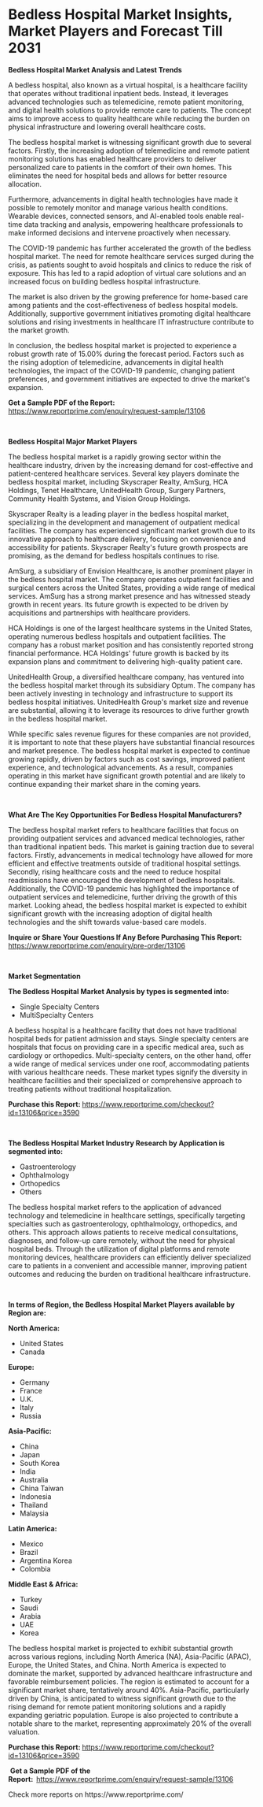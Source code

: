 <p><h1>Bedless Hospital Market Insights, Market Players and Forecast Till 2031</h1></p><p><strong>Bedless Hospital Market Analysis and Latest Trends</strong></p>
<p><p>A bedless hospital, also known as a virtual hospital, is a healthcare facility that operates without traditional inpatient beds. Instead, it leverages advanced technologies such as telemedicine, remote patient monitoring, and digital health solutions to provide remote care to patients. The concept aims to improve access to quality healthcare while reducing the burden on physical infrastructure and lowering overall healthcare costs.</p><p>The bedless hospital market is witnessing significant growth due to several factors. Firstly, the increasing adoption of telemedicine and remote patient monitoring solutions has enabled healthcare providers to deliver personalized care to patients in the comfort of their own homes. This eliminates the need for hospital beds and allows for better resource allocation.</p><p>Furthermore, advancements in digital health technologies have made it possible to remotely monitor and manage various health conditions. Wearable devices, connected sensors, and AI-enabled tools enable real-time data tracking and analysis, empowering healthcare professionals to make informed decisions and intervene proactively when necessary.</p><p>The COVID-19 pandemic has further accelerated the growth of the bedless hospital market. The need for remote healthcare services surged during the crisis, as patients sought to avoid hospitals and clinics to reduce the risk of exposure. This has led to a rapid adoption of virtual care solutions and an increased focus on building bedless hospital infrastructure.</p><p>The market is also driven by the growing preference for home-based care among patients and the cost-effectiveness of bedless hospital models. Additionally, supportive government initiatives promoting digital healthcare solutions and rising investments in healthcare IT infrastructure contribute to the market growth.</p><p>In conclusion, the bedless hospital market is projected to experience a robust growth rate of 15.00% during the forecast period. Factors such as the rising adoption of telemedicine, advancements in digital health technologies, the impact of the COVID-19 pandemic, changing patient preferences, and government initiatives are expected to drive the market's expansion.</p></p>
<p><strong>Get a Sample PDF of the Report:&nbsp;</strong> <a href="https://www.reportprime.com/enquiry/request-sample/13106">https://www.reportprime.com/enquiry/request-sample/13106</a></p>
<p>&nbsp;</p>
<p><strong>Bedless Hospital Major Market Players</strong></p>
<p><p>The bedless hospital market is a rapidly growing sector within the healthcare industry, driven by the increasing demand for cost-effective and patient-centered healthcare services. Several key players dominate the bedless hospital market, including Skyscraper Realty, AmSurg, HCA Holdings, Tenet Healthcare, UnitedHealth Group, Surgery Partners, Community Health Systems, and Vision Group Holdings.</p><p>Skyscraper Realty is a leading player in the bedless hospital market, specializing in the development and management of outpatient medical facilities. The company has experienced significant market growth due to its innovative approach to healthcare delivery, focusing on convenience and accessibility for patients. Skyscraper Realty's future growth prospects are promising, as the demand for bedless hospitals continues to rise.</p><p>AmSurg, a subsidiary of Envision Healthcare, is another prominent player in the bedless hospital market. The company operates outpatient facilities and surgical centers across the United States, providing a wide range of medical services. AmSurg has a strong market presence and has witnessed steady growth in recent years. Its future growth is expected to be driven by acquisitions and partnerships with healthcare providers.</p><p>HCA Holdings is one of the largest healthcare systems in the United States, operating numerous bedless hospitals and outpatient facilities. The company has a robust market position and has consistently reported strong financial performance. HCA Holdings' future growth is backed by its expansion plans and commitment to delivering high-quality patient care.</p><p>UnitedHealth Group, a diversified healthcare company, has ventured into the bedless hospital market through its subsidiary Optum. The company has been actively investing in technology and infrastructure to support its bedless hospital initiatives. UnitedHealth Group's market size and revenue are substantial, allowing it to leverage its resources to drive further growth in the bedless hospital market.</p><p>While specific sales revenue figures for these companies are not provided, it is important to note that these players have substantial financial resources and market presence. The bedless hospital market is expected to continue growing rapidly, driven by factors such as cost savings, improved patient experience, and technological advancements. As a result, companies operating in this market have significant growth potential and are likely to continue expanding their market share in the coming years.</p></p>
<p>&nbsp;</p>
<p><strong>What Are The Key Opportunities For Bedless Hospital Manufacturers?</strong></p>
<p><p>The bedless hospital market refers to healthcare facilities that focus on providing outpatient services and advanced medical technologies, rather than traditional inpatient beds. This market is gaining traction due to several factors. Firstly, advancements in medical technology have allowed for more efficient and effective treatments outside of traditional hospital settings. Secondly, rising healthcare costs and the need to reduce hospital readmissions have encouraged the development of bedless hospitals. Additionally, the COVID-19 pandemic has highlighted the importance of outpatient services and telemedicine, further driving the growth of this market. Looking ahead, the bedless hospital market is expected to exhibit significant growth with the increasing adoption of digital health technologies and the shift towards value-based care models.</p></p>
<p><strong>Inquire or Share Your Questions If Any Before Purchasing This Report:</strong> <a href="https://www.reportprime.com/enquiry/pre-order/13106">https://www.reportprime.com/enquiry/pre-order/13106</a></p>
<p>&nbsp;</p>
<p><strong>Market Segmentation</strong></p>
<p><strong>The Bedless Hospital Market Analysis by types is segmented into:</strong></p>
<p><ul><li>Single Specialty Centers</li><li>MultiSpecialty Centers</li></ul></p>
<p><p>A bedless hospital is a healthcare facility that does not have traditional hospital beds for patient admission and stays. Single specialty centers are hospitals that focus on providing care in a specific medical area, such as cardiology or orthopedics. Multi-specialty centers, on the other hand, offer a wide range of medical services under one roof, accommodating patients with various healthcare needs. These market types signify the diversity in healthcare facilities and their specialized or comprehensive approach to treating patients without traditional hospitalization.</p></p>
<p><strong>Purchase this Report:&nbsp;</strong><a href="https://www.reportprime.com/checkout?id=13106&price=3590">https://www.reportprime.com/checkout?id=13106&price=3590</a></p>
<p>&nbsp;</p>
<p><strong>The Bedless Hospital Market Industry Research by Application is segmented into:</strong></p>
<p><ul><li>Gastroenterology</li><li>Ophthalmology</li><li>Orthopedics</li><li>Others</li></ul></p>
<p><p>The bedless hospital market refers to the application of advanced technology and telemedicine in healthcare settings, specifically targeting specialties such as gastroenterology, ophthalmology, orthopedics, and others. This approach allows patients to receive medical consultations, diagnoses, and follow-up care remotely, without the need for physical hospital beds. Through the utilization of digital platforms and remote monitoring devices, healthcare providers can efficiently deliver specialized care to patients in a convenient and accessible manner, improving patient outcomes and reducing the burden on traditional healthcare infrastructure.</p></p>
<p>&nbsp;</p>
<p><strong>In terms of Region, the Bedless Hospital Market Players available by Region are:</strong></p>
<p>
    <p> <strong> North America: </strong>
        <ul>
            <li>United States</li>
            <li>Canada</li>
        </ul>
        </p> 
    <p> <strong> Europe: </strong>
        <ul>
            <li>Germany</li>
            <li>France</li>
            <li>U.K.</li>
            <li>Italy</li>
            <li>Russia</li>
        </ul>
        </p> 
    <p> <strong> Asia-Pacific: </strong>
        <ul>
            <li>China</li>
            <li>Japan</li>
            <li>South Korea</li>
            <li>India</li>
            <li>Australia</li>
            <li>China Taiwan</li>
            <li>Indonesia</li>
            <li>Thailand</li>
            <li>Malaysia</li>
        </ul>
        </p> 
    <p> <strong> Latin America: </strong>
        <ul>
            <li>Mexico</li>
            <li>Brazil</li>
            <li>Argentina Korea</li>
            <li>Colombia</li>
        </ul>
        </p> 
    <p> <strong> Middle East & Africa: </strong>
        <ul>
            <li>Turkey</li>
            <li>Saudi</li>
            <li>Arabia</li>
            <li>UAE</li>
            <li>Korea</li>
        </ul>
    </p>
    </p>
<p><p>The bedless hospital market is projected to exhibit substantial growth across various regions, including North America (NA), Asia-Pacific (APAC), Europe, the United States, and China. North America is expected to dominate the market, supported by advanced healthcare infrastructure and favorable reimbursement policies. The region is estimated to account for a significant market share, tentatively around 40%. Asia-Pacific, particularly driven by China, is anticipated to witness significant growth due to the rising demand for remote patient monitoring solutions and a rapidly expanding geriatric population. Europe is also projected to contribute a notable share to the market, representing approximately 20% of the overall valuation.</p></p>
<p><strong>Purchase this Report: </strong><a href="https://www.reportprime.com/checkout?id=13106&price=3590">https://www.reportprime.com/checkout?id=13106&price=3590</a></p>
<p>&nbsp;<strong>Get a Sample PDF of the Report:&nbsp;&nbsp;</strong><a href="https://www.reportprime.com/enquiry/request-sample/13106">https://www.reportprime.com/enquiry/request-sample/13106</a></p>
<p><strong></strong></p>
<p>Check more reports on https://www.reportprime.com/</p>